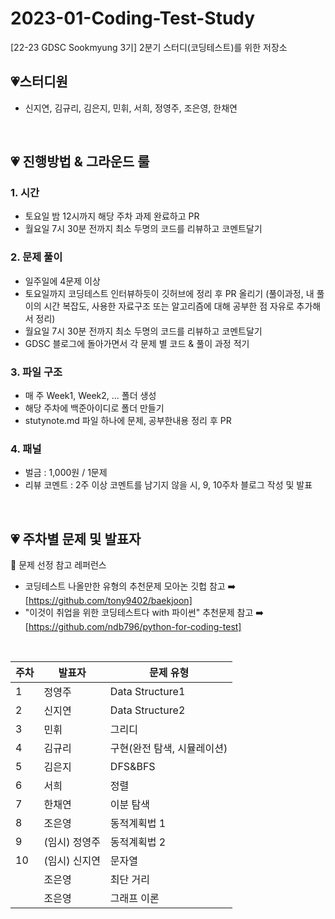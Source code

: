 # 2023-01-Coding-Test-Study
[22-23 GDSC Sookmyung 3기] 2분기 스터디(코딩테스트)를 위한 저장소

## 💗스터디원
- 신지연, 김규리, 김은지, 민휘, 서희, 정영주, 조은영, 한채연
</br>

## 💗 진행방법 & 그라운드 룰
### 1. 시간 
- 토요일 밤 12시까지 해당 주차 과제 완료하고 PR
- 월요일 7시 30분 전까지 최소 두명의 코드를 리뷰하고 코멘트달기

### 2. 문제 풀이 
- 일주일에 4문제 이상
- 토요일까지 코딩테스트 인터뷰하듯이 깃허브에 정리 후 PR 올리기 (풀이과정, 내 풀이의 시간 복잡도, 사용한 자료구조 또는 알고리즘에 대해 공부한 점 자유로 추가해서 정리)
- 월요일 7시 30분 전까지 최소 두명의 코드를 리뷰하고 코멘트달기
- GDSC 블로그에 돌아가면서 각 문제 별 코드 & 풀이 과정 적기

### 3. 파일 구조 
- 매 주 Week1, Week2, ... 폴더 생성 
- 해당 주차에 백준아이디로 폴더 만들기
- stutynote.md 파일 하나에 문제, 공부한내용 정리 후 PR

### 4. 패널
- 벌금 : 1,000원 / 1문제
- 리뷰 코멘트 : 2주 이상 코멘트를 남기지 않을 시, 9, 10주차 블로그 작성 및 발표
</br>

## 💗 주차별 문제 및 발표자

📖 문제 선정 참고 레퍼런스
- 코딩테스트 나올만한 유형의 추천문제 모아논 깃헙 참고 ➡️ [https://github.com/tony9402/baekjoon]
- "이것이 취업을 위한 코딩테스트다 with 파이썬" 추천문제 참고 ➡️ [https://github.com/ndb796/python-for-coding-test]
</br>

| 주차 | 발표자 | 문제 유형 | 
|---|---|---|
| 1 | 정영주 | Data Structure1 | 
| 2 | 신지연 | Data Structure2 | 
| 3 | 민휘 | 그리디 | 
| 4 | 김규리 | 구현(완전 탐색, 시뮬레이션) | 
| 5 | 김은지  | DFS&BFS | 
| 6 | 서희 | 정렬 | 
| 7 | 한채연 | 이분 탐색 | 
| 8 | 조은영 | 동적계획법 1 | 
| 9 | (임시) 정영주 | 동적계획법 2 |
| 10 | (임시) 신지연 | 문자열 |
|  | 조은영 | 최단 거리 | 
|  | 조은영 | 그래프 이론 | 

